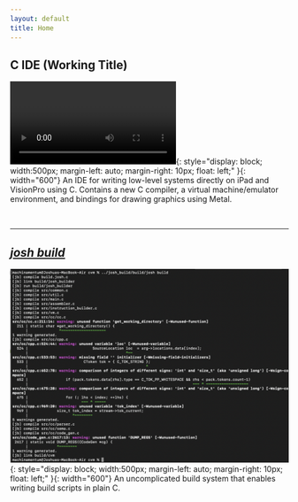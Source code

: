 ```yaml
---
layout: default
title: Home
---
```


## C IDE (Working Title)

![iPad IDE Graphics](/assets/2024-11-15-IDE-Graphics-Demo.mov){: style="display: block; width:500px; margin-left: auto; margin-right: 10px; float: left;" }{: width="600"}
An IDE for writing low-level systems directly on iPad and VisionPro using C. Contains a new C compiler, a virtual machine/emulator environment, and bindings for drawing graphics using Metal.

<br clear="left"/>

---

## [_josh build_](https://github.com/machinamentum/josh_build)

![image](/assets/2025-03-19-josh_build.png){: style="display: block; width:500px; margin-left: auto; margin-right: 10px; float: left;" }{: width="600"}
An uncomplicated build system that enables writing build scripts in plain C.

<br clear="left"/>
